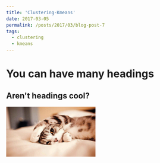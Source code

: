 ```yaml
---
title: 'Clustering-Kmeans'
date: 2017-03-05
permalink: /posts/2017/03/blog-post-7
tags:
  - clustering
  - kmeans
---
```





You can have many headings
======

Aren't headings cool?
------
<p float="left"><img src="/images/cat.png" width="240" /></p>


